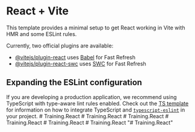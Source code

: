 # React + Vite

This template provides a minimal setup to get React working in Vite with HMR and some ESLint rules.

Currently, two official plugins are available:

- [@vitejs/plugin-react](https://github.com/vitejs/vite-plugin-react/blob/main/packages/plugin-react) uses [Babel](https://babeljs.io/) for Fast Refresh
- [@vitejs/plugin-react-swc](https://github.com/vitejs/vite-plugin-react/blob/main/packages/plugin-react-swc) uses [SWC](https://swc.rs/) for Fast Refresh

## Expanding the ESLint configuration

If you are developing a production application, we recommend using TypeScript with type-aware lint rules enabled. Check out the [TS template](https://github.com/vitejs/vite/tree/main/packages/create-vite/template-react-ts) for information on how to integrate TypeScript and [`typescript-eslint`](https://typescript-eslint.io) in your project.
#   T r a i n i n g . R e a c t  
 #   T r a i n i n g . R e a c t  
 #   T r a i n i n g . R e a c t  
 #   T r a i n i n g . R e a c t  
 #   T r a i n i n g . R e a c t  
 #   T r a i n i n g . R e a c t  
 "# Training.React" 
